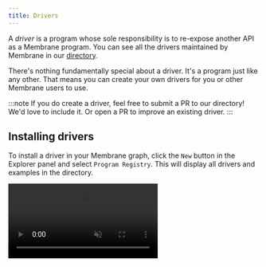 ```yaml
---
title: Drivers
---
```


A _driver_ is a program whose sole responsibility is to re-expose another API as a Membrane program. You can see all the drivers maintained by Membrane in our <a href="https://github.com/membrane-io/directory" target="_blank">directory</a>.

There's nothing fundamentally special about a driver. It's a program just like any other. That means you can create your own drivers for you or other Membrane users to use.

:::note
If you do create a driver, feel free to submit a PR to our directory! We'd love to include it. Or open a PR to improve an existing driver.
:::

## Installing drivers

To install a driver in your Membrane graph, click the `New` button in the Explorer panel and select `Program Registry`. This will display all drivers and examples in the directory.

<video src="/cloud-assets/directory.mp4" muted autoplay loop></video>
